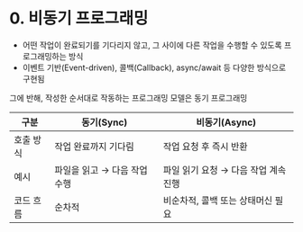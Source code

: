 # 0. 비동기 프로그래밍
- 어떤 작업이 완료되기를 기다리지 않고, 그 사이에 다른 작업을 수행할 수 있도록 프로그래밍하는 방식
- 이벤트 기반(Event-driven), 콜백(Callback), async/await 등 다양한 방식으로 구현됨

그에 반해, 작성한 순서대로 작동하는 프로그래밍 모델은 동기 프로그래밍


| 구분    | 동기(Sync)          | 비동기(Async)             |
| ----- | ----------------- | ---------------------- |
| 호출 방식 | 작업 완료까지 기다림       | 작업 요청 후 즉시 반환          |
| 예시    | 파일을 읽고 → 다음 작업 수행 | 파일 읽기 요청 → 다음 작업 계속 진행 |
| 코드 흐름 | 순차적               | 비순차적, 콜백 또는 상태머신 필요    |
